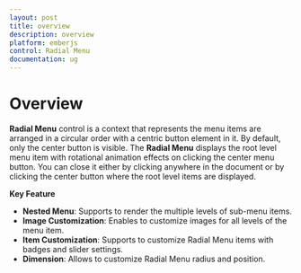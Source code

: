 ```yaml
---
layout: post
title: overview
description: overview
platform: emberjs
control: Radial Menu
documentation: ug
---
```


# Overview

**Radial Menu** control is a context that represents the menu items are arranged in a circular order with a centric button element in it. By default, only the center button is visible. The **Radial Menu** displays the root level menu item with rotational animation effects on clicking the center menu button. You can close it either by clicking anywhere in the document or by clicking the center button where the root level items are displayed.

**Key Feature**

* **Nested Menu**: Supports to render the multiple levels of sub-menu items.
* **Image Customization**: Enables to customize images for all levels of the menu item.
* **Item Customization**: Supports to customize Radial Menu items with badges and slider settings.
* **Dimension**: Allows to customize Radial Menu radius and position. 
